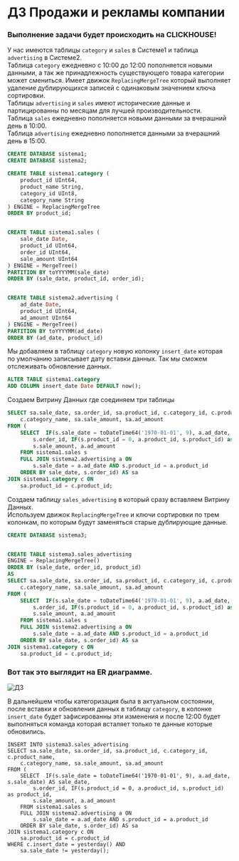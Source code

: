 # ДЗ Продажи и рекламы компании
### Выполнение задачи будет происходить на CLICKHOUSE!
У нас имеются таблицы `category` и `sales` в Системе1 и таблица `advertising` в Системе2.  
Таблица `category` ежедневно с 10:00 до 12:00 пополняется новыми данными, а так же принадлежность существующего товара категории может смениться. Имеет движок `ReplacingMergeTree` который выполняет удаление дублирующихся записей с одинаковым значением ключа сортировки.  
Таблицы `advertising` и `sales` имеют исторические данные и партицированны по месяцам для лучшей производительности.  
Таблица `sales` ежедневно пополняется новыми данными за вчерашний день в 10:00.  
Таблица `advertising` ежедневно пополняется данными за вчерашний день в 15:00.  

```sql
CREATE DATABASE sistema1;
CREATE DATABASE sistema2;

CREATE TABLE sistema1.category (
    product_id UInt64,
    product_name String,
    category_id UInt8,
    category_name String
) ENGINE = ReplacingMergeTree
ORDER BY product_id;


CREATE TABLE sistema1.sales (
    sale_date Date,
    product_id UInt64,
    order_id UInt64,
    sale_amount UInt64
) ENGINE = MergeTree()
PARTITION BY toYYYYMM(sale_date)
ORDER BY (sale_date, product_id, order_id);


CREATE TABLE sistema2.advertising (
    ad_date Date,
    product_id UInt64,
    ad_amount UInt64
) ENGINE = MergeTree()
PARTITION BY toYYYYMM(ad_date)
ORDER BY (ad_date, product_id)
```

Мы добавляем в таблицу `category` новую колонку `insert_date` которая по умолчанию записывает дату вставки данных. Так мы сможем отслеживать обновление данных. 

```sql
ALTER TABLE sistema1.category 
ADD COLUMN insert_date Date DEFAULT now();
```
Создаем Витрину Данных где соединяем три таблицы

```sql
SELECT sa.sale_date, sa.order_id, sa.product_id, c.category_id, c.product_name,
	c.category_name, sa.sale_amount, sa.ad_amount
FROM (
	SELECT  IF(s.sale_date = toDateTime64('1970-01-01', 9), a.ad_date, s.sale_date) AS sale_date, 
		s.order_id, IF(s.product_id = 0, a.product_id, s.product_id) as product_id,
		s.sale_amount, a.ad_amount
	FROM sistema1.sales s 
	FULL JOIN sistema2.advertising a ON
		s.sale_date = a.ad_date AND s.product_id = a.product_id
	ORDER BY sale_date, s.order_id) AS sa
JOIN sistema1.category c ON
	sa.product_id = c.product_id;
```

Создаем таблицу `sales_advertising` в который сразу вставляем Витрину Данных.  
Используем движок `ReplacingMergeTree` и ключи сортировки по трем колонкам, по которым будут заменяться старые дублирующие данные.

```sql
CREATE DATABASE sistema3;


CREATE TABLE sistema3.sales_advertising
ENGINE = ReplacingMergeTree()
ORDER BY (sale_date, order_id, product_id)
AS
SELECT sa.sale_date, sa.order_id, sa.product_id, c.category_id, c.product_name,
	c.category_name, sa.sale_amount, sa.ad_amount
FROM (
	SELECT  IF(s.sale_date = toDateTime64('1970-01-01', 9), a.ad_date, s.sale_date) AS sale_date, 
		s.order_id, IF(s.product_id = 0, a.product_id, s.product_id) as product_id,
		s.sale_amount, a.ad_amount
	FROM sistema1.sales s 
	FULL JOIN sistema2.advertising a ON
		s.sale_date = a.ad_date AND s.product_id = a.product_id
	ORDER BY sale_date, s.order_id) AS sa
JOIN sistema1.category c ON
	sa.product_id = c.product_id;
```

### Вот так это выглядит на ER диаграмме.

![ДЗ](https://github.com/user-attachments/assets/34381449-c52e-48eb-9a28-bffd77f6ae5f)

В дальнейшем чтобы категоризация была в актуальном состоянии, после вставки и обновления данных в таблицу `category`, в колонке `insert_date` будет зафисированны эти изменения и после 12:00 будет выполняться команда которая всталяет только те данные которые обновились. 

```sq;
INSERT INTO sistema3.sales_advertising
SELECT sa.sale_date, sa.order_id, sa.product_id, c.category_id, c.product_name,
	c.category_name, sa.sale_amount, sa.ad_amount
FROM (
	SELECT  IF(s.sale_date = toDateTime64('1970-01-01', 9), a.ad_date, s.sale_date) AS sale_date, 
		s.order_id, IF(s.product_id = 0, a.product_id, s.product_id) as product_id,
		s.sale_amount, a.ad_amount
	FROM sistema1.sales s 
	FULL JOIN sistema2.advertising a ON
		s.sale_date = a.ad_date AND s.product_id = a.product_id
	ORDER BY sale_date, s.order_id) AS sa
JOIN sistema1.category c ON
	sa.product_id = c.product_id
WHERE c.insert_date = yesterday() AND 
	sa.sale_date != yesterday();
```
